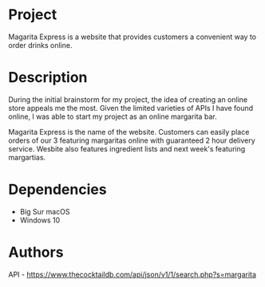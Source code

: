 # Project
Magarita Express is a website that provides customers a convenient way to order drinks online. 

# Description
During the initial brainstorm for my project, the idea of creating an online store appeals me the most. Given the limited varieties of APIs I have found online, I was able to start my project as an online margarita bar. 

Magarita Express is the name of the website. Customers can easily place orders of our 3 featuring margaritas online with
guaranteed 2 hour delivery service. Wesbite also features ingredient lists and next week's featuring margartias. 

# Dependencies
- Big Sur macOS
- Windows 10

# Authors
API - https://www.thecocktaildb.com/api/json/v1/1/search.php?s=margarita

